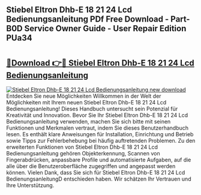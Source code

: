 ## Stiebel Eltron Dhb-E 18 21 24 Lcd Bedienungsanleitung PDf Free Download - Part-B0D Service Owner Guide - User Repair Edition PUa34

# <h2><a href="http://df41dln.blite.top/?on=Stiebel+Eltron+Dhb-E+18+21+24+Lcd+Bedienungsanleitung">🔗Download 👉🔴 Stiebel Eltron Dhb-E 18 21 24 Lcd Bedienungsanleitung</a></h2>

[![Stiebel Eltron Dhb-E 18 21 24 Lcd Bedienungsanleitung new download](https://i.imgur.com/lujVjoI.png)](http://df41dln.blite.top/?on=Stiebel+Eltron+Dhb-E+18+21+24+Lcd+Bedienungsanleitung)
Entdecken Sie neue Möglichkeiten Willkommen in der Welt der Möglichkeiten mit Ihrem neuen Stiebel Eltron Dhb-E 18 21 24 Lcd Bedienungsanleitung! Dieses Handbuch untersucht sein Potenzial für Kreativität und Innovation. Bevor Sie Ihr Stiebel Eltron Dhb-E 18 21 24 Lcd Bedienungsanleitung verwenden, machen Sie sich bitte mit seinen Funktionen und Merkmalen vertraut, indem Sie dieses Benutzerhandbuch lesen. Es enthält klare Anweisungen für Installation, Einrichtung und Betrieb sowie Tipps zur Fehlerbehebung bei häufig auftretenden Problemen. Zu den erweiterten Funktionen von Stiebel Eltron Dhb-E 18 21 24 Lcd Bedienungsanleitung gehören Objekterkennung, Scannen von Fingerabdrücken, anpassbare Profile und automatisierte Aufgaben, auf die alle über die Benutzeroberfläche zugegriffen und angepasst werden können. Vielen Dank, dass Sie sich für Stiebel Eltron Dhb-E 18 21 24 Lcd BedienungsanleitungD entschieden haben. Wir schätzen Ihr Vertrauen und Ihre Unterstützung.
